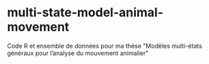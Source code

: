 # multi-state-model-animal-movement
Code R et ensemble de données pour ma thèse "Modèles multi-états généraux pour l’analyse du mouvement animalier"
